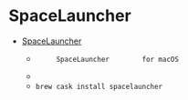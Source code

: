 # SpaceLauncher
- [SpaceLauncher](https://spacelauncherapp.com/)
  -          SpaceLauncher        for macOS
  - 
  - `brew cask install spacelauncher`
